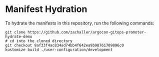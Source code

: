 # Manifest Hydration

To hydrate the manifests in this repository, run the following commands:

```shell
git clone https://github.com/zachaller/argocon-gitops-promoter-hydrate-demo
# cd into the cloned directory
git checkout 9af33f4ac834ad74bb4f642ea9b98761709896c0
kustomize build ./user-configuration/development
```
